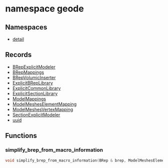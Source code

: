 # namespace geode



## Namespaces

* [detail](detail/index.md)


## Records

* [BRepExplicitModeler](BRepExplicitModeler.md)
* [BRepMappings](BRepMappings.md)
* [BRepVolumicInserter](BRepVolumicInserter.md)
* [ExplicitBRepLibrary](ExplicitBRepLibrary.md)
* [ExplicitCommonLibrary](ExplicitCommonLibrary.md)
* [ExplicitSectionLibrary](ExplicitSectionLibrary.md)
* [ModelMappings](ModelMappings.md)
* [ModelMeshesElementMapping](ModelMeshesElementMapping.md)
* [ModelMeshesVertexMapping](ModelMeshesVertexMapping.md)
* [SectionExplicitModeler](SectionExplicitModeler.md)
* [uuid](uuid.md)


## Functions

### simplify_brep_from_macro_information

```cpp
void simplify_brep_from_macro_information(BRep & brep, ModelMeshesElementMapping & mesh_element_mappings, ModelMeshesVertexMapping & mesh_vertices_mappings)
```





